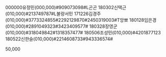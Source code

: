 000000유정민(000,000)#909073098#L곤곤
180302신택근(010,000)#213749787#L불량서민
171226김경주(010,000)#3773324855#2292129870#2450319003#T앙뽀
180128임은경(010,000)#2891049323#3423409577#
180328장영군(010,000)#318049842#1318357477#
180506조성민(010,000)#4201877123
180522신한슬(010,000)#2214608733#943336574#

50,000
